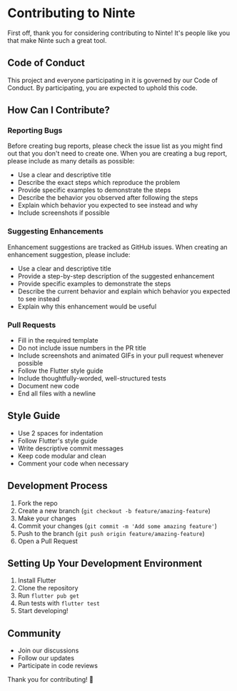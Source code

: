 # Contributing to Ninte

First off, thank you for considering contributing to Ninte! It's people like you that make Ninte such a great tool.

## Code of Conduct

This project and everyone participating in it is governed by our Code of Conduct. By participating, you are expected to uphold this code.

## How Can I Contribute?

### Reporting Bugs

Before creating bug reports, please check the issue list as you might find out that you don't need to create one. When you are creating a bug report, please include as many details as possible:

* Use a clear and descriptive title
* Describe the exact steps which reproduce the problem
* Provide specific examples to demonstrate the steps
* Describe the behavior you observed after following the steps
* Explain which behavior you expected to see instead and why
* Include screenshots if possible

### Suggesting Enhancements

Enhancement suggestions are tracked as GitHub issues. When creating an enhancement suggestion, please include:

* Use a clear and descriptive title
* Provide a step-by-step description of the suggested enhancement
* Provide specific examples to demonstrate the steps
* Describe the current behavior and explain which behavior you expected to see instead
* Explain why this enhancement would be useful

### Pull Requests

* Fill in the required template
* Do not include issue numbers in the PR title
* Include screenshots and animated GIFs in your pull request whenever possible
* Follow the Flutter style guide
* Include thoughtfully-worded, well-structured tests
* Document new code
* End all files with a newline

## Style Guide

* Use 2 spaces for indentation
* Follow Flutter's style guide
* Write descriptive commit messages
* Keep code modular and clean
* Comment your code when necessary

## Development Process

1. Fork the repo
2. Create a new branch (`git checkout -b feature/amazing-feature`)
3. Make your changes
4. Commit your changes (`git commit -m 'Add some amazing feature'`)
5. Push to the branch (`git push origin feature/amazing-feature`)
6. Open a Pull Request

## Setting Up Your Development Environment

1. Install Flutter
2. Clone the repository
3. Run `flutter pub get`
4. Run tests with `flutter test`
5. Start developing!

## Community

* Join our discussions
* Follow our updates
* Participate in code reviews

Thank you for contributing! 🎉 